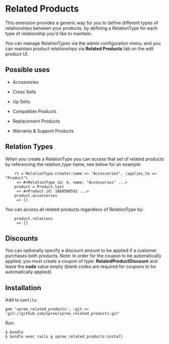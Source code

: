 Related Products
================

This extension provides a generic way for you to define different types of relationships between your products, by defining a RelationType for each type of relationship you'd like to maintain.

You can manage RelationTypes via the admin configuration menu, and you can maintain product relationships via __Related Products__ tab on the edit product UI.

Possible uses
-------------

* Accessories

* Cross Sells

* Up Sells

* Compatible Products

* Replacement Products

* Warranty & Support Products

Relation Types
--------------
When you create a RelationType you can access that set of related products by referencing the relation_type name, see below for an example:

        rt = RelationType.create(:name => "Accessories", :applies_to => "Product")
         => #<RelationType id: 4, name: "Accessories" ...>
        product = Product.last
         => #<Product id: 1060500592 ...>
        product.accessories
         => []

You can access all related products regardless of RelationType by:

        product.relations
         => []

Discounts
---------
You can optionally specify a discount amount to be applied if a customer purchases both products. Note: In order for the coupon to be automatically applied, you must create a coupon of type: __RelatedProductDiscount__ and leave the __code__ value empty (blank codes are required for coupons to be automatically applied).

Installation
------------

Add to `Gemfile`:

    gem 'spree_related_products', :git => 'git://github.com/spree/spree_related_products.git'

Run:

    $ bundle
    $ bundle exec rails g spree_related_products:install
